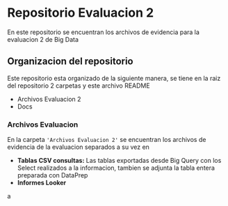 # Repositorio Evaluacion 2

En este repositorio se encuentran los archivos de evidencia para la evaluacion 2 de Big Data

## Organizacion del repositorio

Este repositorio esta organizado de la siguiente manera, se tiene en la raiz del repositorio 2 carpetas y este archivo README

- Archivos Evaluacion 2
- Docs

### Archivos Evaluacion

En la carpeta `'Archivos Evaluacion 2'` se encuentran los archivos de evidencia de la evaluacion separados a su vez en

- **Tablas CSV consultas:** Las tablas exportadas desde Big Query con los Select realizados a la informacion, tambien se adjunta la tabla entera preparada con DataPrep
- **Informes Looker**

a